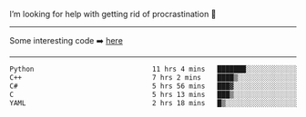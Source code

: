 I’m looking for help with getting rid of procrastination 🤔

-----

Some interesting code :arrow_right: [here](https://github.com/zhen8838/playground)

-----

<!--START_SECTION:waka-->

```txt
Python                             11 hrs 4 mins   ███████░░░░░░░░░░░░░░░░░░   28.19 %
C++                                7 hrs 2 mins    ████▒░░░░░░░░░░░░░░░░░░░░   17.92 %
C#                                 5 hrs 56 mins   ███▓░░░░░░░░░░░░░░░░░░░░░   15.11 %
C                                  5 hrs 13 mins   ███▒░░░░░░░░░░░░░░░░░░░░░   13.32 %
YAML                               2 hrs 18 mins   █▒░░░░░░░░░░░░░░░░░░░░░░░   05.88 %
```

<!--END_SECTION:waka-->

<!--
**zhen8838/zhen8838** is a ✨ _special_ ✨ repository because its `README.md` (this file) appears on your GitHub profile.

Here are some ideas to get you started:

- 🔭 I’m currently working on ...
- 🌱 I’m currently learning ...
- 👯 I’m looking to collaborate on ...
 ...
- 💬 Ask me about ...
- 📫 How to reach me: ...
- 😄 Pronouns: ...
- ⚡ Fun fact: ...
-->
